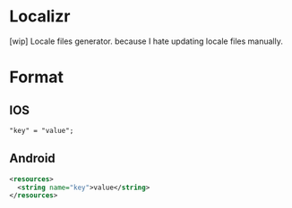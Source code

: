 # Localizr
[wip] Locale files generator. because I hate updating locale files manually.


# Format

## IOS

```txt
"key" = "value";
```

## Android

```xml
<resources>
  <string name="key">value</string>
</resources>
```

